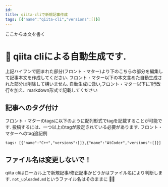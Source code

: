 ```yaml
---
id: 
title: qiita-cliで新規記事作成
tags: [{"name":"qiita-cli","versions":[]}]
---  
```

      
ここから本文を書く
# 🐥 qiita cliによる自動生成です.

上記ハイフンで囲まれた部分(フロント・マター)より下のこちらの部分を編集して記事本文を作成してください.
フロント・マター以下の本文含めた自動生成された部分は削除して構いません. 
自動生成に倣い,フロント・マター以下に1行改行を加え、markdown形式で記載してください

## 記事へのタグ付け

フロント・マターのtagsに以下のように配列形式でtagを記載することが可能です.
投稿するには、一つ以上のtagが設定されている必要があります.
フロント・マターへのtag追記例
```
tags: [{"name":"C++","versions":[]},{"name":"AtCoder","versions":[]}]
```

## ファイル名は変更しないで！

qiita cliはローカル上で新規記事/修正記事かどうかはファイル名により判断します.
`not_uploaded.md`というファイル名はそのままに 🙇‍♂️
